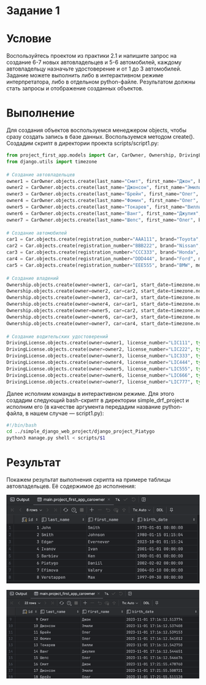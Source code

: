 # Задание 1

# Условие
Воспользуйтесь проектом из практики 2.1 и напишите запрос на создание 6-7 новых автовладельцев и 5-6 автомобилей, каждому автовладельцу назначьте удостоверение и от 1 до 3 автомобилей. Задание можете выполнить либо в интерактивном режиме интерпретатора, либо в отдельном python-файле. Результатом должны стать запросы и отображение созданных объектов.

# Выполнение
Для создания объектов воспользуемся менеджером objects, чтобы сразу создать запись в базе данных. Воспользуемся методом create(). Создадим скрипт в директории проекта scripts/script1.py:

```python
from project_first_app.models import Car, CarOwner, Ownership, DrivingLicense
from django.utils import timezone

# Создание автовладельцев
owner1 = CarOwner.objects.create(last_name="Смит", first_name="Джон", birth_date=timezone.now())
owner2 = CarOwner.objects.create(last_name="Джонсон", first_name="Эмили", birth_date=timezone.now())
owner3 = CarOwner.objects.create(last_name="Брейн", first_name="Олег", birth_date=timezone.now())
owner4 = CarOwner.objects.create(last_name="Фомин", first_name="Олег", birth_date=timezone.now())
owner5 = CarOwner.objects.create(last_name="Токарев", first_name="Вилли", birth_date=timezone.now())
owner6 = CarOwner.objects.create(last_name="Ванг", first_name="Джулия", birth_date=timezone.now())
owner7 = CarOwner.objects.create(last_name="Шепс", first_name="Олег", birth_date=timezone.now())

# Создание автомобилей
car1 = Car.objects.create(registration_number="AAA111", brand="Toyota", model="Camry", color="White")
car2 = Car.objects.create(registration_number="BBB222", brand="Nissan", model="Altima", color="Black")
car3 = Car.objects.create(registration_number="CCC333", brand="Honda", model="Civic", color="Blue")
car4 = Car.objects.create(registration_number="DDD444", brand="Ford", model="Focus", color="Red")
car5 = Car.objects.create(registration_number="EEE555", brand="BMW", model="M3", color="Silver")

# Создание владений
Ownership.objects.create(owner=owner1, car=car1, start_date=timezone.now())
Ownership.objects.create(owner=owner2, car=car2, start_date=timezone.now())
Ownership.objects.create(owner=owner3, car=car3, start_date=timezone.now())
Ownership.objects.create(owner=owner4, car=car1, start_date=timezone.now())
Ownership.objects.create(owner=owner5, car=car2, start_date=timezone.now())
Ownership.objects.create(owner=owner6, car=car3, start_date=timezone.now())
Ownership.objects.create(owner=owner7, car=car4, start_date=timezone.now())

# Создание водительских удостоверений
DrivingLicense.objects.create(owner=owner1, license_number="LIC111", type="A", issue_date=timezone.now())
DrivingLicense.objects.create(owner=owner2, license_number="LIC222", type="B", issue_date=timezone.now())
DrivingLicense.objects.create(owner=owner3, license_number="LIC333", type="C", issue_date=timezone.now())
DrivingLicense.objects.create(owner=owner4, license_number="LIC444", type="D", issue_date=timezone.now())
DrivingLicense.objects.create(owner=owner5, license_number="LIC555", type="E", issue_date=timezone.now())
DrivingLicense.objects.create(owner=owner6, license_number="LIC666", type="F", issue_date=timezone.now())
DrivingLicense.objects.create(owner=owner7, license_number="LIC777", type="G", issue_date=timezone.now())
```
Далее исполним команды в интерактивном режиме. Для этого создадим следующий bash-скрипт в директории simple_drf_project и исполним его (в качестве аргумента передадим название python-файла, в нашем случае — script1.py):

```bash
#!/bin/bash
cd ../simple_django_web_project/django_project_Piatygo
python3 manage.py shell < scripts/$1
```

# Результат
Покажем результат выполнения скрипта на примере таблицы автовладельцев. Её содержимое до исполнения:

![Пример изображения](1.png "Это пример изображения")

![Пример изображения](2.png "Это пример изображения")
